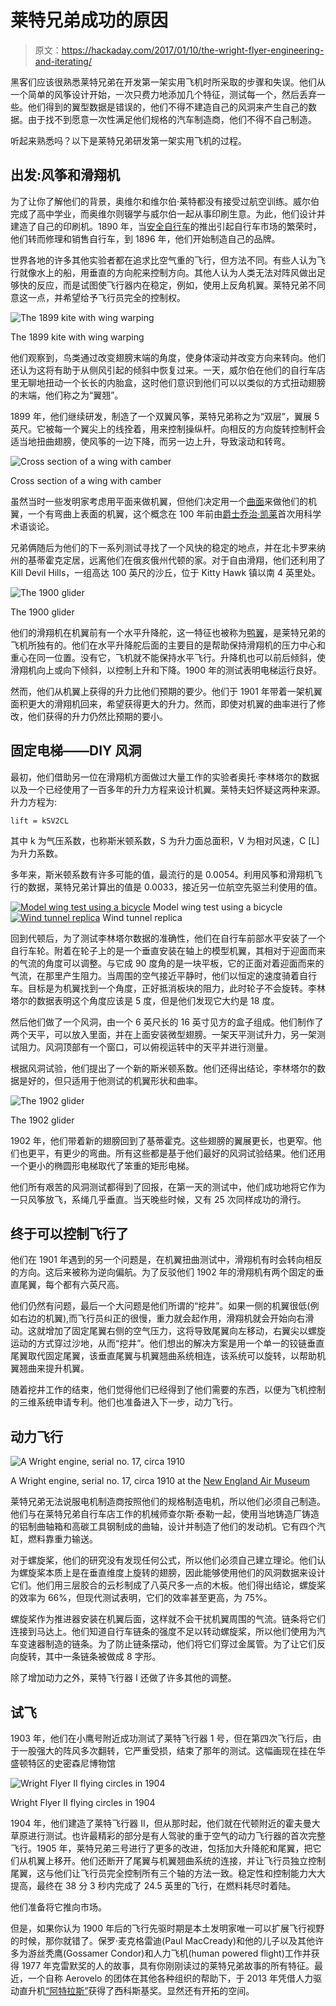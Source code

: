# 莱特兄弟成功的原因

> 原文：<https://hackaday.com/2017/01/10/the-wright-flyer-engineering-and-iterating/>

黑客们应该很熟悉莱特兄弟在开发第一架实用飞机时所采取的步骤和失误。他们从一个简单的风筝设计开始，一次只费力地添加几个特征，测试每一个，然后丢弃一些。他们得到的翼型数据是错误的，他们不得不建造自己的风洞来产生自己的数据。由于找不到愿意一次性满足他们规格的汽车制造商，他们不得不自己制造。

听起来熟悉吗？以下是莱特兄弟研发第一架实用飞机的过程。

## 出发:风筝和滑翔机

为了让你了解他们的背景，奥维尔和维尔伯·莱特都没有接受过航空训练。威尔伯完成了高中学业，而奥维尔则辍学与威尔伯一起从事印刷生意。为此，他们设计并建造了自己的印刷机。1890 年，当[安全自行车](https://en.wikipedia.org/wiki/Safety_bicycle)的推出引起自行车市场的繁荣时，他们转而修理和销售自行车，到 1896 年，他们开始制造自己的品牌。

世界各地的许多其他实验者都在追求比空气重的飞行，但方法不同。有些人认为飞行就像水上的船，用垂直的方向舵来控制方向。其他人认为人类无法对阵风做出足够快的反应，而是试图使飞行器内在稳定，例如，使用上反角机翼。莱特兄弟不同意这一点，并希望给予飞行员完全的控制权。

![The 1899 kite with wing warping](img/63a3fcb8a9dc0dfab63b221d99f710b1.png)

The 1899 kite with wing warping

他们观察到，鸟类通过改变翅膀末端的角度，使身体滚动并改变方向来转向。他们还认为这将有助于从侧风引起的倾斜中恢复过来。一天，威尔伯在他们的自行车店里无聊地扭动一个长长的内胎盒，这时他们意识到他们可以以类似的方式扭动翅膀的末端，他们称之为“翼翘”。

1899 年，他们继续研发，制造了一个双翼风筝，莱特兄弟称之为“双层”，翼展 5 英尺。它被每一个翼尖上的线拴着，用来控制操纵杆。向相反的方向旋转控制杆会适当地扭曲翅膀，使风筝的一边下降，而另一边上升，导致滚动和转弯。

![Cross section of a wing with camber](img/25430ec1562b84eb3833a5a17bafbe15.png)

Cross section of a wing with camber

虽然当时一些发明家考虑用平面来做机翼，但他们决定用一个[曲面](https://en.wikipedia.org/wiki/Camber_(aerodynamics))来做他们的机翼，一个有弯曲上表面的机翼，这个概念在 100 年前由[爵士乔治·凯莱](https://en.wikipedia.org/wiki/George_Cayley)首次用科学术语谈论。

兄弟俩随后为他们的下一系列测试寻找了一个风快的稳定的地点，并在北卡罗来纳州的基蒂霍克定居，远离他们在俄亥俄州代顿的家。对于自由滑翔，他们还利用了 Kill Devil Hills，一组高达 100 英尺的沙丘，位于 Kitty Hawk 镇以南 4 英里处。

![The 1900 glider](img/e41934851e75ee1d2ab266b1d7ab9072.png)

The 1900 glider

他们的滑翔机在机翼前有一个水平升降舵，这一特征也被称为[鸭翼](https://en.wikipedia.org/wiki/Canard_(aeronautics))，是莱特兄弟的飞机所独有的。他们在水平升降舵后面的主要目的是帮助保持滑翔机的压力中心和重心在同一位置。没有它，飞机就不能保持水平飞行。升降机也可以前后倾斜，使滑翔机向上或向下倾斜，以控制上升和下降。1900 年的测试表明电梯运行良好。

然而，他们从机翼上获得的升力比他们预期的要少。他们于 1901 年带着一架机翼面积更大的滑翔机回来，希望获得更大的升力。然而，即使对机翼的曲率进行了修改，他们获得的升力仍然比预期的要小。

## 固定电梯——DIY 风洞

最初，他们借助另一位在滑翔机方面做过大量工作的实验者奥托·李林塔尔的数据以及一个已经使用了一百多年的升力方程来设计机翼。莱特夫妇怀疑这两种来源。升力方程为:

```
lift = kSV2CL
```

其中 k 为气压系数，也称斯米顿系数，S 为升力面总面积，V 为相对风速，C [L] 为升力系数。

多年来，斯米顿系数有许多可能的值，最流行的是 0.0054。利用风筝和滑翔机飞行的数据，莱特兄弟计算出的值是 0.0033，接近另一位航空先驱兰利使用的值。

 [![Model wing test using a bicycle](img/837b5e01cb4650ae85fe0155e0561c63.png "Model wing test using a bicycle")](https://hackaday.com/2017/01/10/the-wright-flyer-engineering-and-iterating/bicycle_airfoil_test_setup/) Model wing test using a bicycle [![Wind tunnel replica](img/ad5ceedee36cd0d7a7299b1c43182db3.png "Wind tunnel replica")](https://hackaday.com/2017/01/10/the-wright-flyer-engineering-and-iterating/1024px-wb_wind_tunnel/) Wind tunnel replica

回到代顿后，为了测试李林塔尔数据的准确性，他们在自行车前部水平安装了一个自行车轮。附着在轮子上的是一个垂直安装在轴上的模型机翼，其相对于迎面而来的气流的角度可以调整。与它成 90 度角的是一块平板，它的正面对着迎面而来的气流，在那里产生阻力。当周围的空气接近平静时，他们以恒定的速度骑着自行车。目标是为机翼找到一个角度，正好抵消板块的阻力，此时轮子不会旋转。李林塔尔的数据表明这个角度应该是 5 度，但是他们发现它大约是 18 度。

然后他们做了一个风洞，由一个 6 英尺长的 16 英寸见方的盒子组成。他们制作了两个天平，可以放入里面，并在上面安装微型翅膀。一架天平测试升力，另一架测试阻力。风洞顶部有一个窗口，可以俯视运转中的天平并进行测量。

根据风洞试验，他们提出了一个新的斯米顿系数。他们还得出结论，李林塔尔的数据是好的，但只适用于他测试的机翼形状和曲率。

![The 1902 glider](img/017abe4944b6c7054ec0d48bb9195618.png)

The 1902 glider

1902 年，他们带着新的翅膀回到了基蒂霍克。这些翅膀的翼展更长，也更窄。他们也更平，有更少的弯曲。所有这些都是基于他们最好的风洞试验结果。他们还用一个更小的椭圆形电梯取代了笨重的矩形电梯。

他们所有艰苦的风洞测试都得到了回报，在第一天的测试中，他们成功地将它作为一只风筝放飞，系绳几乎垂直。当天晚些时候，又有 25 次同样成功的滑行。

## 终于可以控制飞行了

他们在 1901 年遇到的另一个问题是，在机翼扭曲测试中，滑翔机有时会转向相反的方向。这后来被称为逆向偏航。为了反驳他们 1902 年的滑翔机有两个固定的垂直尾翼，每个都有六英尺高。

他们仍然有问题，最后一个大问题是他们所谓的“挖井”。如果一侧的机翼很低(例如右边的机翼),而飞行员纠正的很慢，重力就会起作用，滑翔机就会开始向右滑动。这就增加了固定尾翼右侧的空气压力，这将导致尾翼向左移动，右翼尖以螺旋运动的方式穿过沙地，从而“挖井”。他们想出的解决方案是用一个单一的铰链垂直尾翼取代固定尾翼，该垂直尾翼与机翼翘曲系统相连，该系统可以旋转，以帮助机翼翘曲来提升机翼。

随着挖井工作的结束，他们觉得他们已经得到了他们需要的东西，以便为飞机控制的三维系统申请专利。他们也准备进入下一步，动力飞行。

## 动力飞行

![A Wright engine, serial no. 17, circa 1910](img/2997a2836eb264d89512763b66254621.png)

A Wright engine, serial no. 17, circa 1910 at the [New England Air Museum](https://en.wikipedia.org/wiki/New_England_Air_Museum)

莱特兄弟无法说服电机制造商按照他们的规格制造电机，所以他们必须自己制造。他们与在莱特兄弟自行车店工作的机械师查尔斯·泰勒一起，使用当地铸造厂铸造的铝制曲轴箱和高碳工具钢制成的曲轴，设计并制造了他们的发动机。它有四个汽缸，燃料靠重力输送。

对于螺旋桨，他们的研究没有发现任何公式，所以他们必须自己建立理论。他们认为螺旋桨本质上是在垂直维度上旋转的翅膀，因此能够使用他们的风洞数据来设计它们。他们用三层胶合的云杉制成了八英尺多一点的木板。他们得出结论，螺旋桨的效率为 66%，但现代测试表明，它们的效率甚至更高，为 75%。

螺旋桨作为推进器安装在机翼后面，这样就不会干扰机翼周围的气流。链条将它们连接到马达上。他们知道自行车链条的强度不足以转动螺旋桨，所以他们使用为汽车变速器制造的链条。为了防止链条摆动，他们将它们穿过金属管。为了让它们反向旋转，其中一条链条被做成 8 字形。

除了增加动力之外，莱特飞行器 I 还做了许多其他的调整。

## 试飞

1903 年，他们在小鹰号附近成功测试了莱特飞行器 1 号，但在第四次飞行后，由于一股强大的阵风多次翻转，它严重受损，结束了那年的测试。这幅画现在挂在华盛顿特区的史密森尼博物馆

![Wright Flyer II flying circles in 1904](img/74cebc9508f5aee261f6a370af450637.png)

Wright Flyer II flying circles in 1904

1904 年，他们建造了莱特飞行器 II，但从那时起，他们就在代顿附近的霍夫曼大草原进行测试。也许最精彩的部分是有人驾驶的重于空气的动力飞行器的首次完整飞行。1905 年，莱特兄弟三号进行了更多的改进，包括加大升降舵和尾翼，把它们从机翼上移开。他们还断开了尾翼与机翼翘曲系统的连接，并让飞行员独立控制尾翼，这与他们让飞行员完全控制所有三个轴的方法一致。稳定性和控制能力大大提高，最终在 38 分 3 秒内完成了 24.5 英里的飞行，在燃料耗尽时着陆。

他们准备将它推向市场。

但是，如果你认为 1900 年后的飞行先驱时期是本土发明家唯一可以扩展飞行视野的时候，那你就错了。保罗·麦克格雷迪(Paul MacCready)和他的儿子以及其他许多为游丝秃鹰(Gossamer Condor)和人力飞机(human powered flight)工作并获得 1977 年克雷默奖的人的故事，具有你刚刚读过的莱特兄弟故事的所有特征。最近，一个自称 Aerovelo 的团体在其他各种组织的帮助下，于 2013 年凭借人力驱动直升机[“阿特拉斯”](http://hackaday.com/2013/07/13/human-powered-flight-extravaganza/)获得了西科斯基奖。显然还有开拓的空间。